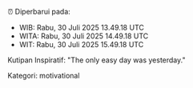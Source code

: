 ⏰ Diperbarui pada:
- WIB: Rabu, 30 Juli 2025 13.49.18 UTC
- WITA: Rabu, 30 Juli 2025 14.49.18 UTC
- WIT: Rabu, 30 Juli 2025 15.49.18 UTC

Kutipan Inspiratif:
"The only easy day was yesterday."


Kategori: motivational


